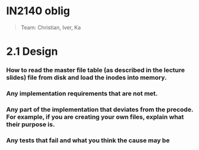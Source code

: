 # IN2140 oblig

> Team: Christian, Iver, Ka

# 2.1 Design

### How to read the master file table (as described in the lecture slides) file from disk and load the inodes into memory.

### Any implementation requirements that are not met.

### Any part of the implementation that deviates from the precode. For example, if you are creating your own files, explain what their purpose is.

### Any tests that fail and what you think the cause may be

